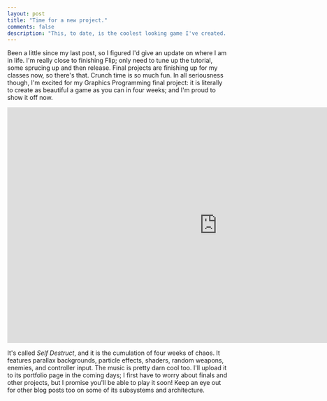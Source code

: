 ```yaml
---
layout: post
title: "Time for a new project."
comments: false
description: "This, to date, is the coolest looking game I've created. But it's time to move forward."
---
```


Been a little since my last post, so I figured I'd give an update on where I am in life. I'm really close to finishing Flip; only need to tune up the tutorial, some sprucing up and then release. Final projects are finishing up for my classes now, so there's that. Crunch time is so much fun. In all seriousness though, I'm excited for my Graphics Programming final project: it is literally to create as beautiful a game as you can in four weeks; and I'm proud to show it off now.


<iframe src="https://player.vimeo.com/video/113875882?byline=0&portrait=0" width="960" height="540" frameborder="0" webkitallowfullscreen mozallowfullscreen allowfullscreen></iframe>


It's called *Self Destruct*, and it is the cumulation of four weeks of chaos. It features parallax backgrounds, particle effects, shaders, random weapons, enemies, and controller input. The music is pretty darn cool too. I'll upload it to its portfolio page in the coming days; I first have to worry about finals and other projects, but I promise you'll be able to play it soon! Keep an eye out for other blog posts too on some of its subsystems and architecture.
